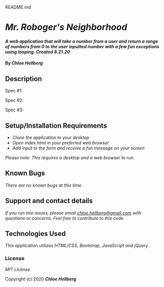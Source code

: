 README.md

# _Mr. Roboger's Neighborhood_

#### _A web application that will take a number from a user and return a range of numbers from 0 to the user inputted number with a few fun exceptions using looping. Created 8.21.20_

#### By _**Chloe Hellberg**_

## Description

Spec #1:


Spec #2:

Spec #3:


## Setup/Installation Requirements

* _Clone the application to your desktop_
* _Open index.html in your preferred web browser_
* _Add input to the form and receive a fun message on your screen_

_Please note: This requires a desktop and a web browser to run._

## Known Bugs

_There are no known bugs at this time._

## Support and contact details

_If you run into issues, please email chloe.hellberg@gmail.com with questions or concerns. Feel free to contribute to this code._

## Technologies Used

_This application utilizes HTML/CSS, Bootstrap, JavaScript and jQuery._

### License

*MIT License*

Copyright (c) 2020 **_Chloe Hellberg_**


